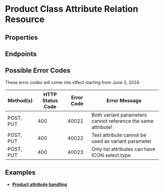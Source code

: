 # Product Class Attribute Relation Resource

## Properties

<ResourceProperties :resource="'product_class_attribute_relation'" :lang="'en'"/>

## Endpoints

[//]: <> (GET ENDPOINT)
<ResourceEndpoint :resource="'product_class_attribute_relation'" :endpoint="'get'" :lang="'en'">

<template v-slot:responseJSON>

<<< @/docs/fixtures/api/product_class_attribute_relation/response/json/get_id.json

</template>

<template v-slot:responseXML>

<<< @/docs/fixtures/api/product_class_attribute_relation/response/xml/get_id.xml

</template>

</ResourceEndpoint>

[//]: <> (GETCOLLECTION ENDPOINT)
<ResourceEndpoint :resource="'product_class_attribute_relation'" :endpoint="'getCollection'" :lang="'en'">

<template v-slot:responseJSON>

<<< @/docs/fixtures/api/product_class_attribute_relation/response/json/get_page.json

</template>

<template v-slot:responseXML>

<<< @/docs/fixtures/api/product_class_attribute_relation/response/xml/get_page.xml

</template>

</ResourceEndpoint>

[//]: <> (POST ENDPOINT)
<ResourceEndpoint :resource="'product_class_attribute_relation'" :endpoint="'post'" :lang="'en'">

<template v-slot:request>

<<< @/docs/fixtures/api/product_class_attribute_relation/request/post.json

</template>

<template v-slot:responseJSON>

<<< @/docs/fixtures/api/product_class_attribute_relation/response/json/get_id.json

</template>

<template v-slot:responseXML>

<<< @/docs/fixtures/api/product_class_attribute_relation/response/xml/get_id.xml

</template>

</ResourceEndpoint>

[//]: <> (PUT ENDPOINT)
<ResourceEndpoint :resource="'product_class_attribute_relation'" :endpoint="'put'" :lang="'en'">

<template v-slot:request>

<<< @/docs/fixtures/api/product_class_attribute_relation/request/put.json

</template>

<template v-slot:responseJSON>

<<< @/docs/fixtures/api/product_class_attribute_relation/response/json/get_id.json

</template>

<template v-slot:responseXML>

<<< @/docs/fixtures/api/product_class_attribute_relation/response/xml/get_id.xml

</template>

</ResourceEndpoint>

[//]: <> (DELETE ENDPOINT)
<ResourceEndpoint :resource="'product_class_attribute_relation'" :endpoint="'delete'" :lang="'en'"/>

## Possible Error Codes
These error codes will come into effect starting from June 3, 2024.

| Method(s) | HTTP Status Code | Error Code | Error Message |
| --- | --- | --- | --- |
| POST, PUT | 400 | 40021 | Both variant parameters cannot reference the same attribute! |
| POST, PUT | 400 | 40022 | Text attribute cannot be used as variant parameter |
| POST, PUT | 400 | 40023 | Only list attributes can have ICON select type |

## Examples
- [**Product attribute handling**](../development/api-examples/08_product_attribute_handling.md)
